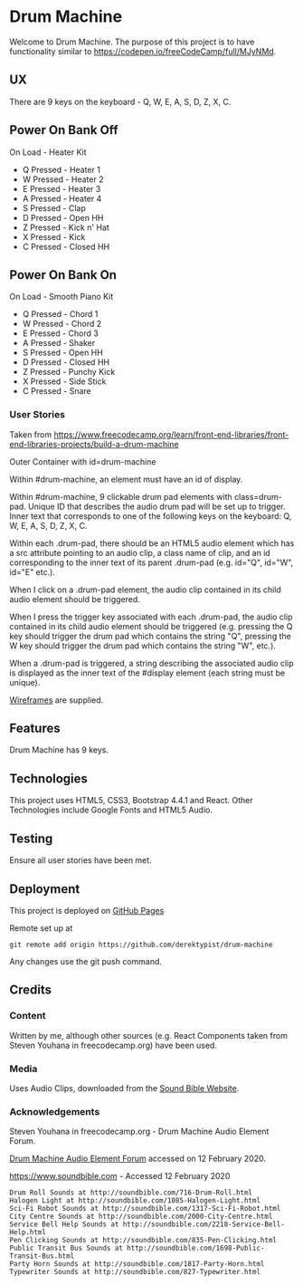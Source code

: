 # Drum Machine
 
Welcome to Drum Machine.  The purpose of this project is to have functionality similar to
https://codepen.io/freeCodeCamp/full/MJyNMd.

## UX

There are 9 keys on the keyboard - Q, W, E, A, S, D, Z, X, C.

Power On Bank Off
-----------------

On Load - Heater Kit

* Q Pressed - Heater 1
* W Pressed - Heater 2
* E Pressed - Heater 3
* A Pressed - Heater 4
* S Pressed - Clap
* D Pressed - Open HH
* Z Pressed - Kick n' Hat
* X Pressed - Kick
* C Pressed - Closed HH

Power On Bank On
----------------

On Load - Smooth Piano Kit

* Q Pressed - Chord 1
* W Pressed - Chord 2
* E Pressed - Chord 3
* A Pressed - Shaker
* S Pressed - Open HH
* D Pressed - Closed HH
* Z Pressed - Punchy Kick
* X Pressed - Side Stick
* C Pressed - Snare

### User Stories

Taken from https://www.freecodecamp.org/learn/front-end-libraries/front-end-libraries-projects/build-a-drum-machine

Outer Container with id=drum-machine

Within #drum-machine, an element must have an id of display.

Within #drum-machine, 9 clickable drum pad elements with class=drum-pad.  Unique ID that describes the
audio drum pad will be set up to trigger.  Inner text that corresponds to one of the following keys on the
keyboard: Q, W, E, A, S, D, Z, X, C.

Within each .drum-pad, there should be an HTML5 audio element which has a 
src attribute pointing to an audio clip, a class name of clip, 
and an id corresponding to the inner text of its parent .drum-pad (e.g. id="Q", id="W", id="E" etc.).

When I click on a .drum-pad element, the audio clip contained in its child audio element should be triggered.

When I press the trigger key associated with each .drum-pad, the audio clip contained in its child audio element should be triggered (e.g. pressing the Q key should trigger the drum pad which contains the string "Q", 
pressing the W key should trigger the drum pad which contains the string "W", etc.).

When a .drum-pad is triggered, a string describing the associated 
audio clip is displayed as the inner text of the #display element (each string must be unique).

[Wireframes](wireframes/wireframe-drum-machine.png) are supplied.

## Features

Drum Machine has 9 keys.

## Technologies

This project uses HTML5, CSS3, Bootstrap 4.4.1 and React.  Other Technologies include Google Fonts and HTML5 Audio.

## Testing

Ensure all user stories have been met.

## Deployment

This project is deployed on [GitHub Pages](https://derektypist.github.io/drum-machine)

Remote set up at

    git remote add origin https://github.com/derektypist/drum-machine
    
Any changes use the git push command.


## Credits

### Content

Written by me, although other sources (e.g. React Components taken from Steven Youhana in freecodecamp.org) have been used.

### Media

Uses Audio Clips, downloaded from the [Sound Bible Website](https://www.soundbible.com).

### Acknowledgements

Steven Youhana in freecodecamp.org - Drum Machine Audio Element Forum.

[Drum Machine Audio Element Forum](https://www.freecodecamp.org/forum/t/drum-machine-audio-element/210860) accessed
on 12 February 2020.

https://www.soundbible.com - Accessed 12 February 2020

    Drum Roll Sounds at http://soundbible.com/716-Drum-Roll.html
    Halogen Light at http://soundbible.com/1085-Halogen-Light.html
    Sci-Fi Robot Sounds at http://soundbible.com/1317-Sci-Fi-Robot.html
    City Centre Sounds at http://soundbible.com/2000-City-Centre.html
    Service Bell Help Sounds at http://soundbible.com/2218-Service-Bell-Help.html
    Pen Clicking Sounds at http://soundbible.com/835-Pen-Clicking.html
    Public Transit Bus Sounds at http://soundbible.com/1698-Public-Transit-Bus.html
    Party Horn Sounds at http://soundbible.com/1817-Party-Horn.html
    Typewriter Sounds at http://soundbible.com/827-Typewriter.html
    